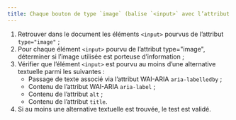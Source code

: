 ```yaml
---
title: Chaque bouton de type `image` (balise `<input>` avec l’attribut `type="image"`) a-t-il une [alternative textuelle](#alternative-textuelle-image) ?
---
```


1. Retrouver dans le document les éléments `<input>` pourvus de l’attribut `type="image"` ;
2. Pour chaque élément `<input>` pourvu de l’attribut type="image", déterminer si l’image utilisée est porteuse d’information ;
3. Vérifier que l’élément `<input>` est pourvu au moins d’une alternative textuelle parmi les suivantes :
    * Passage de texte associé via l’attribut WAI-ARIA `aria-labelledby` ;
    * Contenu de l’attribut WAI-ARIA `aria-label` ;
    * Contenu de l’attribut `alt` ;
    * Contenu de l’attribut `title`.
4. Si au moins une alternative textuelle est trouvée, le test est validé.